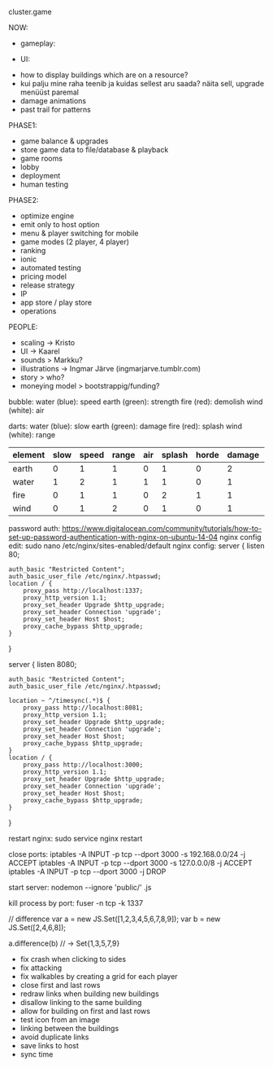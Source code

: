 cluster.game


NOW:
- gameplay:

- UI:
* how to display buildings which are on a resource?
* kui palju mine raha teenib ja kuidas sellest aru saada? näita sell, upgrade menüüst paremal
* damage animations
* past trail for patterns

PHASE1:
* game balance & upgrades
* store game data to file/database & playback
* game rooms
* lobby
* deployment
* human testing

PHASE2:
* optimize engine
* emit only to host option
* menu & player switching for mobile
* game modes (2 player, 4 player)
* ranking
* ionic
* automated testing
* pricing model
* release strategy
* IP
* app store / play store
* operations

PEOPLE:
* scaling -> Kristo
* UI -> Kaarel
* sounds > Markku?
* illustrations -> Ingmar Järve (ingmarjarve.tumblr.com)
* story > who?
* moneying model > bootstrappig/funding?

bubble:
water (blue): speed
earth (green): strength
fire (red): demolish
wind (white): air

darts:
water (blue): slow
earth (green): damage
fire (red): splash
wind (white): range


element | slow      | speed     | range    | air       | splash   | horde    | damage    | strength  |
--------|-----------|-----------|----------|-----------|----------|----------|-----------|-----------|
earth   |  0        |  1        |  1       |  0        |  1       |  0       |  2        |  2        | 7
water   |  1        |  2        |  1       |  1        |  1       |  0       |  1        |  1        | 6
fire    |  0        |  1        |  1       |  0        |  2       |  1       |  1        |  1        | 5
wind    |  0        |  1        |  2       |  0        |  1       |  0       |  1        |  1        | 6


password auth:
https://www.digitalocean.com/community/tutorials/how-to-set-up-password-authentication-with-nginx-on-ubuntu-14-04
nginx config edit:
sudo nano /etc/nginx/sites-enabled/default
nginx config:
server {
    listen 80;

    auth_basic "Restricted Content";
    auth_basic_user_file /etc/nginx/.htpasswd;
    location / {
        proxy_pass http://localhost:1337;
        proxy_http_version 1.1;
        proxy_set_header Upgrade $http_upgrade;
        proxy_set_header Connection 'upgrade';
        proxy_set_header Host $host;
        proxy_cache_bypass $http_upgrade;
    }
}

server {
    listen 8080;

    auth_basic "Restricted Content";
    auth_basic_user_file /etc/nginx/.htpasswd;

	location ~ ^/timesync(.*)$ {
        proxy_pass http://localhost:8081;
        proxy_http_version 1.1;
        proxy_set_header Upgrade $http_upgrade;
        proxy_set_header Connection 'upgrade';
        proxy_set_header Host $host;
        proxy_cache_bypass $http_upgrade;
    }
    location / {
        proxy_pass http://localhost:3000;
        proxy_http_version 1.1;
        proxy_set_header Upgrade $http_upgrade;
        proxy_set_header Connection 'upgrade';
        proxy_set_header Host $host;
        proxy_cache_bypass $http_upgrade;
    }
}

restart nginx:
sudo service nginx restart

close ports:
iptables -A INPUT -p tcp --dport 3000 -s 192.168.0.0/24 -j ACCEPT
iptables -A INPUT -p tcp --dport 3000 -s 127.0.0.0/8 -j ACCEPT
iptables -A INPUT -p tcp --dport 3000 -j DROP

start server:
nodemon --ignore 'public/' .js

kill process by port:
fuser -n tcp -k 1337

// difference
var a = new JS.Set([1,2,3,4,5,6,7,8,9]);
var b = new JS.Set([2,4,6,8]);

a.difference(b)
// -> Set{1,3,5,7,9}

* fix crash when clicking to sides
* fix attacking
* fix walkables by creating a grid for each player
* close first and last rows
* redraw links when building new buildings
* disallow linking to the same building
* allow for building on first and last rows
* test icon from an image
* linking between the buildings
* avoid duplicate links
* save links to host
* sync time
